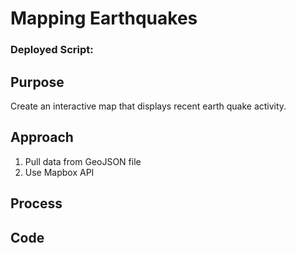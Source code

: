 # Mapping Earthquakes

### Deployed Script: 

## Purpose
Create an interactive map that displays recent earth quake activity.

## Approach
1. Pull data from GeoJSON file
2. Use Mapbox API 

## Process


## Code
